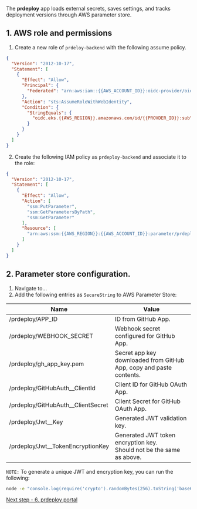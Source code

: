 The **prdeploy** app loads external secrets, saves settings, and tracks deployment versions through AWS parameter store.

## 1. AWS role and permissions

1. Create a new role of `prdeloy-backend` with the following assume policy.

```json
{
  "Version": "2012-10-17",
  "Statement": [
    {
      "Effect": "Allow",
      "Principal": {
        "Federated": "arn:aws:iam::{{AWS_ACCOUNT_ID}}:oidc-provider/oidc.eks.{{AWS_REGION}}.amazonaws.com/id/{{PROVDER_ID}}"
      },
      "Action": "sts:AssumeRoleWithWebIdentity",
      "Condition": {
        "StringEquals": {
          "oidc.eks.{{AWS_REGION}}.amazonaws.com/id/{{PROVDER_ID}}:sub": "system:serviceaccount:prdeploy:prdeploy-backend"
        }
      }
    }
  ]
}
```

2. Create the following IAM policy as `prdeploy-backend` and associate it to the role:

```json
{
  "Version": "2012-10-17",
  "Statement": [
    {
      "Effect": "Allow",
      "Action": [
        "ssm:PutParameter",
        "ssm:GetParametersByPath",
        "ssm:GetParameter"
      ],
      "Resource": [
        "arn:aws:ssm:{{AWS_REGION}}:{{AWS_ACCOUNT_ID}}:parameter/prdeploy*"
      ]
    }
  ]
}
```

## 2. Parameter store configuration.

1. Navigate to...
2. Add the following entries as `SecureString` to AWS Parameter Store:

| Name                                 | Value                                                                   |
| ------------------------------------ | ----------------------------------------------------------------------- |
| /prdeploy/APP_ID                     | ID from GitHub App.                                                     |
| /prdeploy/WEBHOOK_SECRET             | Webhook secret configured for GitHub App.                               |
| /prdeploy/gh_app_key.pem             | Secret app key downloaded from GitHub App, copy and paste contents.     |
| /prdeploy/GitHubAuth\_\_ClientId     | Client ID for GitHub OAuth App.                                         |
| /prdeploy/GitHubAuth\_\_ClientSecret | Client Secret for GitHub OAuth App.                                     |
| /prdeploy/Jwt\_\_Key                 | Generated JWT validation key.                                           |
| /prdeploy/Jwt\_\_TokenEncryptionKey  | Generated JWT token encryption key.<br>Should not be the same as above. |

`NOTE:` To generate a unique JWT and encryption key, you can run the following:

```bash
node -e "console.log(require('crypto').randomBytes(256).toString('base64'));"
```

[Next step - 6. prdeploy portal](./6-prdeploy-portal.md)
